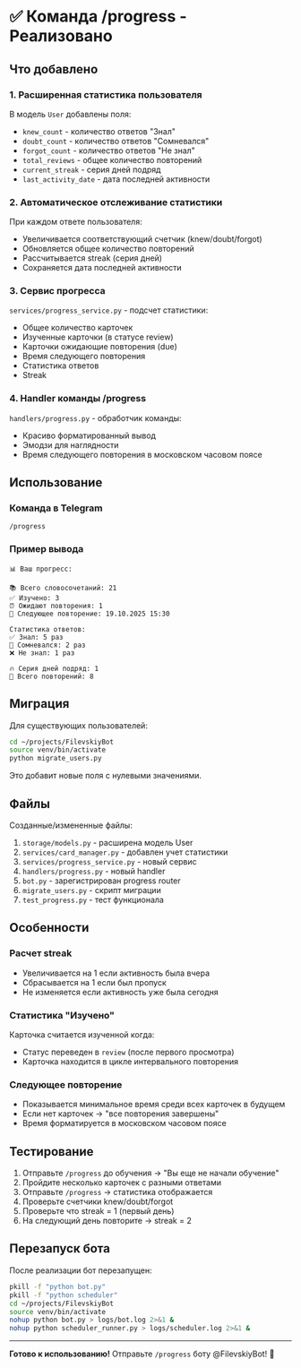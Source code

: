 # ✅ Команда /progress - Реализовано

## Что добавлено

### 1. Расширенная статистика пользователя

В модель `User` добавлены поля:
- `knew_count` - количество ответов "Знал"
- `doubt_count` - количество ответов "Сомневался"  
- `forgot_count` - количество ответов "Не знал"
- `total_reviews` - общее количество повторений
- `current_streak` - серия дней подряд
- `last_activity_date` - дата последней активности

### 2. Автоматическое отслеживание статистики

При каждом ответе пользователя:
- Увеличивается соответствующий счетчик (knew/doubt/forgot)
- Обновляется общее количество повторений
- Рассчитывается streak (серия дней)
- Сохраняется дата последней активности

### 3. Сервис прогресса

`services/progress_service.py` - подсчет статистики:
- Общее количество карточек
- Изученные карточки (в статусе review)
- Карточки ожидающие повторения (due)
- Время следующего повторения
- Статистика ответов
- Streak

### 4. Handler команды /progress

`handlers/progress.py` - обработчик команды:
- Красиво форматированный вывод
- Эмодзи для наглядности
- Время следующего повторения в московском часовом поясе

## Использование

### Команда в Telegram

```
/progress
```

### Пример вывода

```
📊 Ваш прогресс:

📚 Всего словосочетаний: 21
✅ Изучено: 3
⏰ Ожидают повторения: 1
📅 Следующее повторение: 19.10.2025 15:30

Статистика ответов:
✅ Знал: 5 раз
🤔 Сомневался: 2 раз
❌ Не знал: 1 раз

🔥 Серия дней подряд: 1
📝 Всего повторений: 8
```

## Миграция

Для существующих пользователей:

```bash
cd ~/projects/FilevskiyBot
source venv/bin/activate
python migrate_users.py
```

Это добавит новые поля с нулевыми значениями.

## Файлы

Созданные/измененные файлы:

1. `storage/models.py` - расширена модель User
2. `services/card_manager.py` - добавлен учет статистики
3. `services/progress_service.py` - новый сервис
4. `handlers/progress.py` - новый handler
5. `bot.py` - зарегистрирован progress router
6. `migrate_users.py` - скрипт миграции
7. `test_progress.py` - тест функционала

## Особенности

### Расчет streak

- Увеличивается на 1 если активность была вчера
- Сбрасывается на 1 если был пропуск
- Не изменяется если активность уже была сегодня

### Статистика "Изучено"

Карточка считается изученной когда:
- Статус переведен в `review` (после первого просмотра)
- Карточка находится в цикле интервального повторения

### Следующее повторение

- Показывается минимальное время среди всех карточек в будущем
- Если нет карточек → "все повторения завершены"
- Время форматируется в московском часовом поясе

## Тестирование

1. Отправьте `/progress` до обучения → "Вы еще не начали обучение"
2. Пройдите несколько карточек с разными ответами
3. Отправьте `/progress` → статистика отображается
4. Проверьте счетчики knew/doubt/forgot
5. Проверьте что streak = 1 (первый день)
6. На следующий день повторите → streak = 2

## Перезапуск бота

После реализации бот перезапущен:

```bash
pkill -f "python bot.py"
pkill -f "python scheduler"
cd ~/projects/FilevskiyBot
source venv/bin/activate
nohup python bot.py > logs/bot.log 2>&1 &
nohup python scheduler_runner.py > logs/scheduler.log 2>&1 &
```

---

**Готово к использованию!** Отправьте `/progress` боту @FilevskiyBot! 🎉

